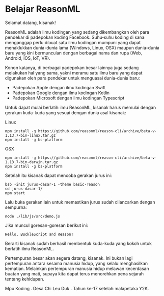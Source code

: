 # Belajar ReasonML

Selamat datang, kisanak!

ReasonML adalah ilmu kodingan yang sedang dikembangkan oleh para pendekar di padepokan koding Facebook. Suhu-suhu koding di sana menganggap perlu dibuat satu ilmu kodingan mumpuni yang dapat menaklukkan dunia-dunia lama (Windows, Linux, OSX) maupun dunia-dunia baru yang kini bermunculan dengan berbagai nama dan rupa (Web, Android, iOS, IoT, VR).

Konon katanya, di berbagai padepokan besar lainnya juga sedang melakukan hal yang sama, yakni meramu satu ilmu baru yang dapat digunakan oleh para pendekar untuk menguasai dunia-dunia baru:

- Padepokan Apple dengan ilmu kodingan Swift
- Padepokan Google dengan ilmu kodingan Kotlin
- Padepokan Microsoft dengan ilmu kodingan Typescript

Untuk dapat mulai berlatih ilmu ReasonML, kisanak harus memulai dengan gerakan kuda-kuda yang sesuai dengan dunia asal kisanak:

Linux
```
npm install -g https://github.com/reasonml/reason-cli/archive/beta-v-1.13.7-bin-linux.tar.gz
npm install -g bs-platform
```

OSX
```
npm install -g https://github.com/reasonml/reason-cli/archive/beta-v-1.13.7-bin-darwin.tar.gz
npm install -g bs-platform
```

Setelah itu kisanak dapat mencoba gerakan jurus ini:
```
bsb -init jurus-dasar-1 -theme basic-reason
cd jurus-dasar-1/
npm start
```

Lalu buka gerakan lain untuk memastikan jurus sudah dilancarkan dengan sempurna:
```
node ./lib/js/src/demo.js
```

Jika muncul goresan-goresan berikut ini:
```
Hello, BuckleScript and Reason!
```

Berarti kisanak sudah berhasil membentuk kuda-kuda yang kokoh untuk berlatih ilmu ReasonML.

Pertempuran besar akan segera datang, kisanak. Ini bukan lagi pertempuran antara sesama manusia hidup, yang selalu menghasilkan kematian. Melainkan pertempuran manusia hidup melawan kecerdasan buatan yang mati, supaya kita dapat terus menorehkan pena sejarah tentang kehidupan.

Mpu Koding . Desa Chi Leu Duk . Tahun ke-17 setelah malapetaka Y2K.
